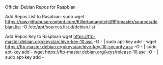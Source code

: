 Official Debian Repos for Raspbian

Add Repos List to Raspbian:
sudo wget https://raw.githubusercontent.com/Killertamagotchi/RPi/master/sources/debian.list -O /etc/apt/sources.list.d/debian.list 

Add Repos Key to Raspbian
wget https://ftp-master.debian.org/keys/archive-key-10.asc -O - | sudo apt-key add -
wget https://ftp-master.debian.org/keys/archive-key-10-security.asc -O - | sudo apt-key add -
wget https://ftp-master.debian.org/keys/release-10.asc -O - | sudo apt-key add -

